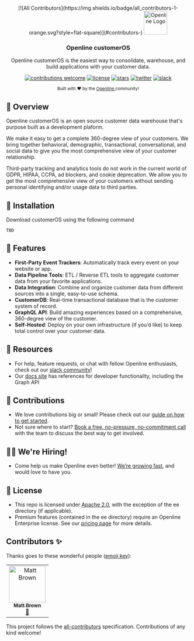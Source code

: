 <div align="center">
<!-- ALL-CONTRIBUTORS-BADGE:START - Do not remove or modify this section -->
[![All Contributors](https://img.shields.io/badge/all_contributors-1-orange.svg?style=flat-square)](#contributors-)
<!-- ALL-CONTRIBUTORS-BADGE:END -->
  <a href="https://openline.ai">
    <img
      src="https://www.openline.ai/TeamHero.svg"
      alt="Openline Logo"
      height="64"
    />
  </a>
  <br />
  <p>
    <h3>
      <b>
        Openline customerOS
      </b>
    </h3>
  </p>
  <p>
    Openline customerOS is the easiest way to consolidate, warehouse, and build applications with your customer data.
  </p>
  <p>

[![contributions welcome](https://img.shields.io/badge/contributions-welcome-brightgreen?logo=github)][customerOS-repo] [![license](https://img.shields.io/badge/license-Apache%202-blue)][apache2] [![stars](https://img.shields.io/github/stars/openline-ai/openline-customer-os?style=social)][customerOS-repo] [![twitter](https://img.shields.io/twitter/follow/openlineAI?style=social)][twitter] [![slack](https://img.shields.io/badge/slack-community-blueviolet.svg?logo=slack)][slack]

  </p>
  <p>
    <sub>
      Built with ❤︎ by the
      <a href="https://openline.ai">
        Openline
      </a>
      community!
    </sub>
  </p>
</div>


## 👋 Overview
Openline customerOS is an open source customer data warehouse that's purpose built as a development plaform.  

We make it easy to get a complete 360-degree view of your customers.  We bring together behavioral, demographic, transactional, conversational, and social data to give you the most comprehensive view of your customer relationship.  

Third-party tracking and analytics tools do not work in the current world of GDPR, HIPAA, CCPA, ad blockers, and cookie deprecation.  We allow you to get the most comprehensive view of your customers without sending personal identifying and/or usage data to third parties.

## 🚀 Installation
Download customerOS using the following command

```
TBD
```

## 🙌 Features

- **First-Party Event Trackers**:  Automatically track every event on your website or app.
- **Data Pipeline Tools**:  ETL / Reverse ETL tools to aggregate customer data from your favorite applications.
- **Data Integration**:  Combine and organize customer data from different sources into a single, easy-to-use schema.
- **CustomerDB**:  Real-time transactional database that is the customer system of record.
- **GraphQL API**:  Build amazing experiences based on a comprehensive, 360-degree view of the customer.
- **Self-Hosted**:  Deploy on your own infrastructure (if you’d like) to keep total control over your customer data.

## 🤝 Resources

- For help, feature requests, or chat with fellow Openline enthusiasts, check out our [slack community][slack]!
- Our [docs site][docs] has references for developer functionality, including the Graph API

## 💪 Contributions

- We love contributions big or small!  Please check out our [guide on how to get started][contributions].
- Not sure where to start?  [Book a free, no-pressure, no-commitment call][call] with the team to discuss the best way to get involved.

## 🙋‍♀️ We're Hiring!

- Come help us make Openline even better!  [We’re growing fast][careers], and would love to have you.

## 🪪 License

- This repo is licensed under [Apache 2.0][apache2], with the exception of the ee directory (if applicable).
- Premium features (contained in the ee directory) require an Openline Enterprise license.  See our [pricing page][pricing] for more details.


[apache2]: https://www.apache.org/licenses/LICENSE-2.0
[call]: https://meetings-eu1.hubspot.com/matt2/customer-demos
[careers]: https://openline.ai
[contributions]: https://github.com/openline-ai/community/blob/main/README.md
[customerOS-repo]: https://github.com/openline-ai/openline-customer-os/
[docs]: https://openline.ai
[pricing]: https://openline.ai/pricing
[slack]: https://join.slack.com/t/openline-ai/shared_invite/zt-1i6umaw6c-aaap4VwvGHeoJ1zz~ngCKQ
[twitter]: https://twitter.com/OpenlineAI

## Contributors ✨

Thanks goes to these wonderful people ([emoji key](https://allcontributors.org/docs/en/emoji-key)):

<!-- ALL-CONTRIBUTORS-LIST:START - Do not remove or modify this section -->
<!-- prettier-ignore-start -->
<!-- markdownlint-disable -->
<table>
  <tbody>
    <tr>
      <td align="center"><a href="https://github.com/mattbr0wn"><img src="https://avatars.githubusercontent.com/u/113338429?v=4?s=100" width="100px;" alt="Matt Brown"/><br /><sub><b>Matt Brown</b></sub></a><br /><a href="https://github.com/openline-ai/openline-customer-os/commits?author=mattbr0wn" title="Documentation">📖</a></td>
    </tr>
  </tbody>
</table>

<!-- markdownlint-restore -->
<!-- prettier-ignore-end -->

<!-- ALL-CONTRIBUTORS-LIST:END -->

This project follows the [all-contributors](https://github.com/all-contributors/all-contributors) specification. Contributions of any kind welcome!
